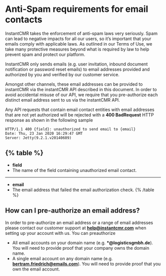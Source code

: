 

# Anti-Spam requirements for email contacts

InstantCMR takes the enforcement of anti-spam laws very seriously. Spam can lead to negative impacts for all our users, so it’s important that your emails comply with applicable laws. As outlined in our Terms of Use, we take many protective measures beyond what is required by law to help prevent spam and protect our platform.

InstantCMR only sends emails (e.g. user invitation, inbound document notification or password reset emails) to email addresses provided and authorized by you and verified by our customer service.

Amongst other channels, these email addresses can be provided to instantCMR via the instantCMR API described in this document. In order to avoid accidental misuse of our API, we require that you pre-authorize each distinct email address sent to us via the instantCMR API.

Any API requests that contain email contact entities with email addresses that are not yet authorized will be rejected with a **400 BadRequest** HTTP response as shown in the following sample

```http
HTTP/1.1 400 {field}: unauthorized to send email to {email}  
Date: Thu, 23 Jan 2020 16:29:47 GMT  
Server: Jetty(9.2.1.v20140609)  
```

{% table %}
---
* **field**
* The name of the field containing unauthorized email contact.
---
* **email**
* The email address that failed the email authorization check.
{% /table %}


## How can I pre-authorize an email address?
In order to pre-authorize an email address or a range of email addresses please contact our customer support at **[help@instantcmr.com](mailto:help@instantcmr.com)** when setting up your account with us. You can preauthorize

*   All email accounts on your domain name (e.g. **\*@logisticsgmbh.de**). You will need to provide proof that your company owns the domain name.
*   A single email account on any domain name (e.g. **bertram.friedrich@emails.com**). You will need to provide proof that you own the email account.

